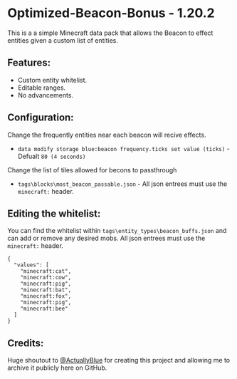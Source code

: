 
# Optimized-Beacon-Bonus - 1.20.2

This is a a simple Minecraft data pack that allows the Beacon to effect entities given a custom list of entities. 

## Features:

 - Custom entity whitelist.
 - Editable ranges.
 - No advancements.


## Configuration:

Change the frequently entities near each beacon will recive effects.
 - `data modify storage blue:beacon frequency.ticks set value (ticks)` - Defualt `80 (4 seconds)`

Change the list of tiles allowed for becons to passthrough
 - `tags\blocks\most_beacon_passable.json` - All json entrees must use the `minecraft:` header.

## Editing the whitelist:

You can find the whitelist within `tags\entity_types\beacon_buffs.json` and can add or remove any desired mobs. All json entrees must use the `minecraft:` header.
```
{
  "values": [
    "minecraft:cat",
    "minecraft:cow",
    "minecraft:pig",
    "minecraft:bat",
    "minecraft:fox",
    "minecraft:pig",
    "minecraft:bee"
  ]
}
```

## Credits:

Huge shoutout to [@ActuallyBlue](https://github.com/ActuallyBlue/) for creating this project and allowing me to archive it publicly here on GitHub. 
